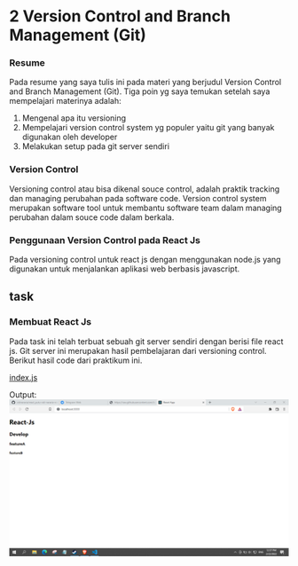 # 2 Version Control and Branch Management (Git)
### Resume
Pada resume yang saya tulis ini pada materi yang berjudul Version Control and Branch Management (Git).
Tiga poin yg saya temukan setelah saya mempelajari materinya adalah:
1. Mengenal apa itu versioning
2. Mempelajari version control system yg populer yaitu git yang banyak digunakan oleh developer
3. Melakukan setup pada git server sendiri

### Version Control
Versioning control atau bisa dikenal souce control, adalah praktik tracking dan managing perubahan pada software code.
Version control system merupakan software tool untuk membantu software team dalam managing perubahan dalam souce code dalam berkala.

### Penggunaan Version Control pada React Js
Pada versioning control untuk react js dengan menggunakan node.js yang digunakan untuk menjalankan aplikasi web berbasis javascript.

## task
### Membuat React Js
Pada task ini telah terbuat sebuah git server sendiri dengan berisi file react js. Git server ini merupakan hasil pembelajaran dari versioning control.
Berikut hasil code dari praktikum ini.

[index.js](./praktikum/web-react-saya/src/index.js)

Output:
![reactjs](./screenshot/4.PNG)
